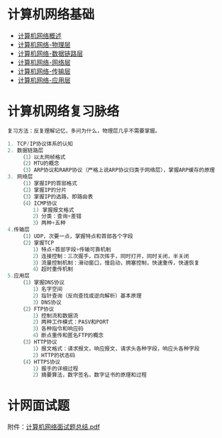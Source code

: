 # 计算机网络基础

- [计算机网络概述](计算机网络-概述)
- [计算机网络-物理层](计算机网络-物理层)
- [计算机网络-数据链路层](计算机网络-链路层)
- [计算机网络-网络层](计算机网络-网络层)
- [计算机网络-传输层](计算机网络-传输层)
- [计算机网络-应用层](计算机网络-应用层)

# 计算机网络复习脉络

```c
复习方法：反复理解记忆，多问为什么，物理层几乎不需要掌握。

1. TCP/IP协议体系的认知
2. 数据链路层
	（1）以太网帧格式
	（2）MTU的概念
	（3）ARP协议和RARP协议（严格上说ARP协议归类于网络层），掌握ARP缓存的原理
3. 网络层
	（1）掌握IP的首部格式
	（2）掌握IP的分片
	（3）掌握IP的选路，即路由表
	（4）ICMP协议
		1) 掌握报文格式
		2）分类：查询+差错
		3）两种+五种
4.传输层
	（1）UDP，次要一点，掌握特点和首部各个字段
	（2）掌握TCP
		1）特点+首部字段+传输可靠机制
		2）连接控制：三次握手，四次挥手，同时打开，同时关闭，半关闭
		3）流量控制机制：滑动窗口，慢启动，拥塞控制，快速重传，快速恢复
		4）超时重传机制
5.应用层
	（1）掌握DNS协议
		1）名字空间
		2）指针查询（反向查找或逆向解析）基本原理
		3）DNS协议
	（2）FTP协议
		1）控制流和数据流
		2）两种工作模式：PASV和PORT
		3）各种指令和响应码
		4）断点重传和匿名FTP的概念
	（3）HTTP协议
		1）报文格式：请求报文，响应报文，请求头各种字段，响应头各种字段
		2）HTTP的状态码
	（4）HTTPS协议
		1）握手的详细过程
		2）摘要算法，数字签名，数字证书的原理和过程
```

# 计网面试题

附件：<a href="https://docsify-1258928558.cos.ap-guangzhou.myqcloud.com/computer-network-interview.pdf" download="计算机网络面试.pdf">计算机网络面试题总结.pdf</a>



